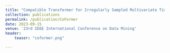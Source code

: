 ```yaml
---
title: "Compatible Transformer for Irregularly Sampled Multivariate Time Series"
collection: publications
permalink: /publication/CoFormer
date: 2023-09-15
venue: '23rd IEEE International Conference on Data Mining'
header:
    teaser: "coformer.png"

---
```


